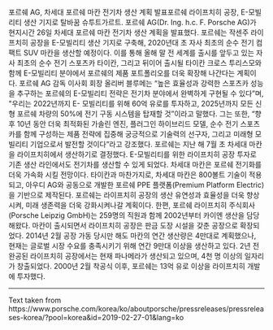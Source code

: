 <p-headline class="p-spacing-mb-32">
  포르쉐 AG, 차세대 포르쉐 마칸 전기차 생산 계획 발표포르쉐 라이프치히 공장, E-모빌리티 생산 기지로 탈바꿈
</p-headline>

<p-text class="p-spacing-mb-16">
  슈투트가르트. 포르쉐 AG(Dr. Ing. h.c. F. <nobr>Porsche</nobr> AG)가 현지시간 26일 차세대 포르쉐 마칸 전기차 생산 계획을 발표했다.
</p-text>
  
<p-text class="p-spacing-mb-16">
  포르쉐는 작센주 라이프치히 공장을 E-모빌리티 생산 기지로 구축해, 2020년대 초 자사 최초의 순수 전기 컴팩트 SUV 마칸을 생산할 예정이다. 이를 통해 올해 말 전 세계를 출시를 앞두고 있는 자사 최초의 순수 전기 스포츠카 타이칸, 그리고 뒤이어 출시될 타이칸 크로스 투리스모와 함께 E-모빌리티 분야에서 포르쉐의 제품 포트폴리오를 더욱 확장해 나간다는 계획이다.
</p-text>
  
<p-text class="p-spacing-mb-16">
  포르쉐 AG 감독 이사회 회장 올리버 블루메는 “높은 효율성과 강력한 스포츠카 성능을 추구하는 포르쉐의 E-모빌리티 전략은 전기차 분야에서 완벽하게 구현될 수 있다”며, "우리는 2022년까지 E- 모빌리티를 위해 60억 유로를 투자하고, 2025년까지 모든 신형 포르쉐 차량의 50%에 전기 구동 시스템을 탑재할 것”이라고 말했다. 그는 또한, “향후 10년 동안 더욱 최적화된 가솔린 엔진, 플러그인 하이브리드 모델, 순수 전기 스포츠카를 함께 구성하는 제품 전략에 집중해 궁긍적으로 기술력의 선구자, 그리고 미래형 모빌리티 기업으로서 발전할 것이다”라고 강조했다.
</p-text>
  
<p-text class="p-spacing-mb-16">
  포르쉐는 지난 해 7월 초 차세대 마칸을 라이프치히에서 생산하기로 결정했다. E-모빌리티를 위한 라이프치히 공장 투자로 기존 생산 라인에서도 전기차를 생산할 수 있게 되었다. 차세대 마칸은 포르쉐 전기화를 더욱 가속화 시킬 전망이다. 타이칸과 마찬가지로, 차세대 마칸은 800볼트 기술이 적용되고, 아우디 AG와 공동으로 개발한 포르쉐 PPE 플랫폼(Premium Platform Electric)을 기반으로 제작된다. 포르쉐는 라이프치히 공장의 생산 유연성과 효율성을 더욱 향상시켜, 미래 생존력을 더욱 강화시켜나갈 계획이다.
</p-text>
  
<p-text>
  한편, 포르쉐 라이프치히 주식회사(<nobr>Porsche</nobr> Leipzig GmbH)는 259명의 직원과 함께 2002년부터 카이엔 생산을 담당해왔다. 마칸이 출시되면서 라이프치히 공장은 판금 도장 시설을 갖춘 공장으로 확장되었다. 2014년 2월 공장 가동 당시만 해도 마칸의 연간 생산량은 4만대로 계획했으나, 현재는 글로벌 시장 수요를 충족시키기 위해 연간 9만대 이상을 생산하고 있다. 2년 전 완공된 라이프치히 공장에서는 현재 파나메라가 생산되고 있으며, 4천 명 이상의 일자리가 창출되었다. 2000년 2월 착공식 이후, 포르쉐는 13억 유로 이상을 라이프치히 개발에 투자했다.
</p-text>

--- 

<p-text variant="x-small">
    Text taken from https://www.porsche.com/korea/ko/aboutporsche/pressreleases/pressreleases-korea/?pool=korea&id=2019-02-27-01&lang=ko
</p-text>